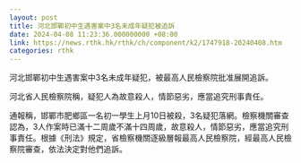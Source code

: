 ```yaml
---
layout: post
title: 河北邯鄲初中生遇害案中3名未成年疑犯被追訴
date: 2024-04-08 11:23:36.000000000 +08:00
link: https://news.rthk.hk/rthk/ch/component/k2/1747918-20240408.htm
categories: rthk
---
```


河北邯鄲初中生遇害案中3名未成年疑犯，被最高人民檢察院批准展開追訴。

河北省人民檢察院稱，疑犯人為故意殺人，情節惡劣，應當追究刑事責任。

通報稱，邯鄲市肥鄉區一名初一學生上月10日被殺，3名疑犯落網。檢察機關審查認為，3人作案時已滿十二周歲不滿十四周歲，故意殺人，情節惡劣，應當追究刑事責任。根據《刑法》規定，省檢察機關逐級層報最高人民檢察院，經最高人民檢察院審查，依法決定對他們追訴。
